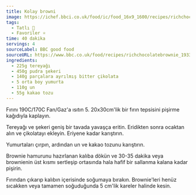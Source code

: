 ```yaml
---
title: Kolay browni
image: https://ichef.bbci.co.uk/food/ic/food_16x9_1600/recipes/richchocolatebrownie_1933_16x9.jpg
tags:
  - Tatlı 🍰
  - Favoriler ⭐
time: 40 dakika
servings: 4
sourceLabel: BBC good food
sourceURL: https://www.bbc.co.uk/food/recipes/richchocolatebrownie_1933/
ingredients:
  - 225g tereyağı
  - 450g pudra şekeri
  - 140g parçalara ayrılmış bitter çikolata
  - 5 orta boy yumurta
  - 110g un
  - 55g kakao tozu
---
```


Fırını 190C/170C Fan/Gaz'a ısıtın 5. 20x30cm'lik bir fırın tepsisini pişirme kağıdıyla kaplayın.

Tereyağı ve şekeri geniş bir tavada yavaşça eritin. Eridikten sonra ocaktan alın ve çikolatayı ekleyin.  Eriyene kadar karıştırın.

Yumurtaları çırpın, ardından un ve kakao tozunu karıştırın.

Brownie hamurunu hazırlanan kalıba dökün ve 30-35 dakika veya brownienin üst kısmı sertleşip ortasında hala hafif bir sallanma kalana kadar pişirin.

Fırından çıkarıp kalıbın içerisinde soğumaya bırakın. Brownie'leri henüz sıcakken veya tamamen soğuduğunda 5 cm'lik kareler halinde kesin.
